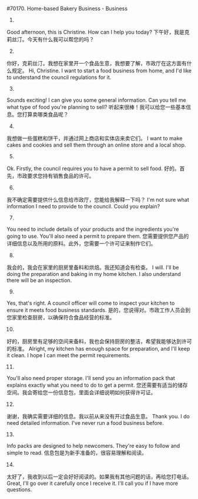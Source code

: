 #70170. Home-based Bakery Business - Business

1.
Good afternoon, this is Christine. How can I help you today?
下午好，我是克莉丝汀。今天有什么我可以帮您的吗？

2.
你好，克莉丝汀。我想在家里开一个食品生意，我想要了解，市政厅在这方面有什么规定。
Hi, Christine. I want to start a food business from home, and I'd like to understand the council regulations for it.

3.
Sounds exciting! I can give you some general information. Can you tell me what type of food you're planning to sell?
听起来很棒！我可以给您一些基本信息。您打算卖哪类食品呢？

4.
我想做一些蛋糕和饼干，并通过网上商店和实体店来卖它们。
I want to make cakes and cookies and sell them through an online store and a local shop.

5.
Ok. Firstly, the council requires you to have a permit to sell food.
好的。首先，市政要求您持有销售食品的许可。

6.
我不确定需要提供什么信息给市政厅，您能给我解释一下吗？
I'm not sure what information I need to provide to the council. Could you explain?

7.
You need to include details of your products and the ingredients you're going to use. You'll also need a permit to prepare them.
您需要提供您产品的详细信息以及所用的原料。此外，您需要一个许可证来制作它们。

8.
我会的，我会在家里的厨房里备料和烘焙。我还知道会有检查。
I will. I'll be doing the preparation and baking in my home kitchen. I also understand there will be an inspection.

9.
Yes, that's right. A council officer will come to inspect your kitchen to ensure it meets food business standards.
是的，您说得对。市政工作人员会到您家里检查厨房，以确保符合食品经营的标准。

10.
好的，厨房里有足够的空间来备料，我也会保持厨房的整洁，希望我能够达到许可的标准。
Alright, my kitchen has enough space for preparation, and I'll keep it clean. I hope I can meet the permit requirements.

11.
You'll also need proper storage. I'll send you an information pack that explains exactly what you need to do to get a permit.
您还需要有适当的储存空间。我会寄给您一份信息包，里面会详细说明如何获得许可证。

12.
谢谢，我确实需要详细的信息。我以前从来没有开过食品生意。
Thank you. I do need detailed information. I've never run a food business before.

13.
Info packs are designed to help newcomers. They're easy to follow and simple to read.
信息包是为新手准备的，很容易理解和阅读。

14.
太好了，我收到以后一定会好好阅读的。如果我有其他问题的话，再给您打电话。
Great, I'll go over it carefully once I receive it. I'll call you if I have more questions.